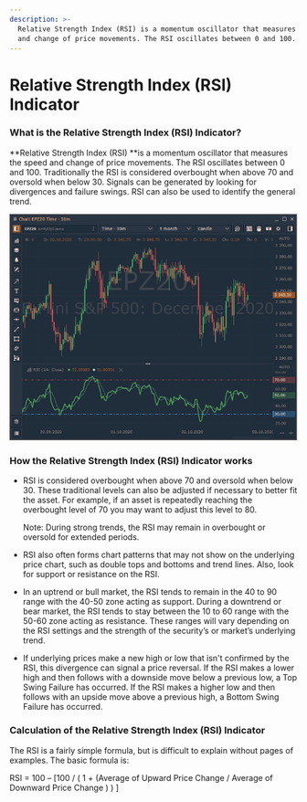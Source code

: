 ```yaml
---
description: >-
  Relative Strength Index (RSI) is a momentum oscillator that measures the speed
  and change of price movements. The RSI oscillates between 0 and 100.
---
```


# Relative Strength Index (RSI) Indicator

### What is the Relative Strength Index (RSI) Indicator?

**Relative Strength Index (RSI) **is a momentum oscillator that measures the speed and change of price movements. The RSI oscillates between 0 and 100. Traditionally the RSI is considered overbought when above 70 and oversold when below 30. Signals can be generated by looking for divergences and failure swings. RSI can also be used to identify the general trend.

![](<../../../../.gitbook/assets/image (60).png>)

### How the Relative Strength Index (RSI) Indicator works

*   RSI is considered overbought when above 70 and oversold when below 30. These traditional levels can also be adjusted if necessary to better fit the asset. For example, if an asset is repeatedly reaching the overbought level of 70 you may want to adjust this level to 80.

    Note: During strong trends, the RSI may remain in overbought or oversold for extended periods.
* RSI also often forms chart patterns that may not show on the underlying price chart, such as double tops and bottoms and trend lines. Also, look for support or resistance on the RSI.
* In an uptrend or bull market, the RSI tends to remain in the 40 to 90 range with the 40-50 zone acting as support. During a downtrend or bear market, the RSI tends to stay between the 10 to 60 range with the 50-60 zone acting as resistance. These ranges will vary depending on the RSI settings and the strength of the security’s or market’s underlying trend.
* If underlying prices make a new high or low that isn't confirmed by the RSI, this divergence can signal a price reversal. If the RSI makes a lower high and then follows with a downside move below a previous low, a Top Swing Failure has occurred. If the RSI makes a higher low and then follows with an upside move above a previous high, a Bottom Swing Failure has occurred.

### Calculation of the Relative Strength Index (RSI) Indicator

The RSI is a fairly simple formula, but is difficult to explain without pages of examples. The basic formula is:

RSI = 100 – \[100 / ( 1 + (Average of Upward Price Change / Average of Downward Price Change ) ) ]
